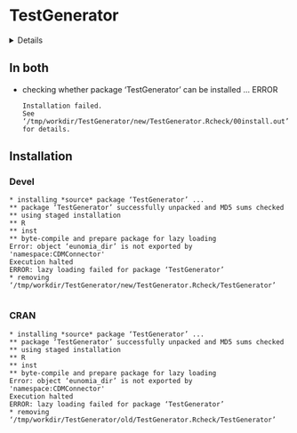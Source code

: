 # TestGenerator

<details>

* Version: 0.3.3
* GitHub: https://github.com/darwin-eu/TestGenerator
* Source code: https://github.com/cran/TestGenerator
* Date/Publication: 2024-11-08 16:20:02 UTC
* Number of recursive dependencies: 96

Run `revdepcheck::cloud_details(, "TestGenerator")` for more info

</details>

## In both

*   checking whether package ‘TestGenerator’ can be installed ... ERROR
    ```
    Installation failed.
    See ‘/tmp/workdir/TestGenerator/new/TestGenerator.Rcheck/00install.out’ for details.
    ```

## Installation

### Devel

```
* installing *source* package ‘TestGenerator’ ...
** package ‘TestGenerator’ successfully unpacked and MD5 sums checked
** using staged installation
** R
** inst
** byte-compile and prepare package for lazy loading
Error: object ‘eunomia_dir’ is not exported by 'namespace:CDMConnector'
Execution halted
ERROR: lazy loading failed for package ‘TestGenerator’
* removing ‘/tmp/workdir/TestGenerator/new/TestGenerator.Rcheck/TestGenerator’


```
### CRAN

```
* installing *source* package ‘TestGenerator’ ...
** package ‘TestGenerator’ successfully unpacked and MD5 sums checked
** using staged installation
** R
** inst
** byte-compile and prepare package for lazy loading
Error: object ‘eunomia_dir’ is not exported by 'namespace:CDMConnector'
Execution halted
ERROR: lazy loading failed for package ‘TestGenerator’
* removing ‘/tmp/workdir/TestGenerator/old/TestGenerator.Rcheck/TestGenerator’


```
